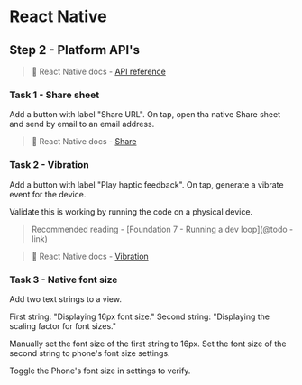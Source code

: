 # React Native

## Step 2 - Platform API's

> 📘 React Native docs - [API reference](https://reactnative.dev/docs/accessibilityinfo)

### Task 1 - Share sheet

Add a button with label "Share URL". On tap, open tha native Share sheet and send by email to an email address.

> 📘 React Native docs - [Share](https://reactnative.dev/docs/share)

### Task 2 - Vibration

Add a button with label "Play haptic feedback". On tap, generate a vibrate event for the device.

Validate this is working by running the code on a physical device.

> Recommended reading - [Foundation 7 - Running a dev loop](@todo - link)

> 📘 React Native docs - [Vibration](https://reactnative.dev/docs/vibration)

### Task 3 - Native font size

Add two text strings to a view.

First string: "Displaying 16px font size."
Second string: "Displaying the scaling factor for font sizes."

Manually set the font size of the first string to 16px. Set the font size of the second string to phone's font size settings.

Toggle the Phone's font size in settings to verify.
